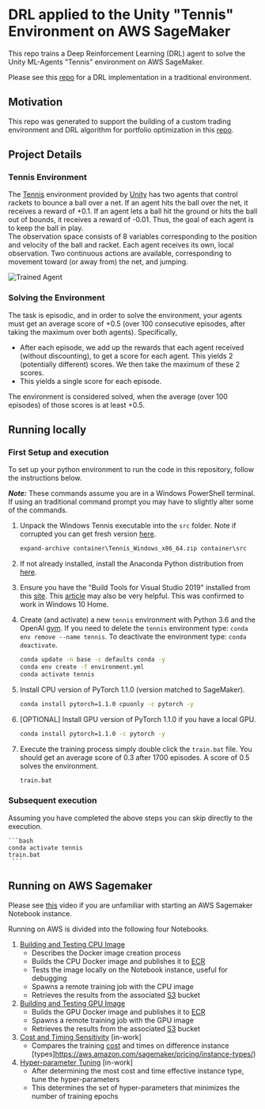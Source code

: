 # DRL applied to the Unity "Tennis" Environment on AWS SageMaker
This repo trains a Deep Reinforcement Learning (DRL) agent to solve the Unity ML-Agents "Tennis" environment on AWS SageMaker.   

Please see this [repo](https://github.com/daniel-fudge/reinforcement-learning-tennis) for a DRL implementation in a traditional environment.   

## Motivation
This repo was generated to support the building of a custom trading environment and DRL algorithm for portfolio optimization in this [repo](https://github.com/daniel-fudge/DRL-Portfolio-Optimization-Custom).

## Project Details
### Tennis Environment
The [Tennis](https://github.com/Unity-Technologies/ml-agents/blob/master/docs/Learning-Environment-Examples.md#tennis) 
environment provided by [Unity](https://unity3d.com/machine-learning/) has two agents that control rackets to bounce a 
ball over a net. If an agent hits the ball over the net, it receives a reward of +0.1. If an agent lets a ball hit the 
ground or hits the ball out of bounds, it receives a reward of -0.01. Thus, the goal of each agent is to keep the ball 
in play.   
The observation space consists of 8 variables corresponding to the position and velocity of the ball and racket. Each 
agent receives its own, local observation. Two continuous actions are available, corresponding to movement toward 
(or away from) the net, and jumping.  

![Trained Agent](https://user-images.githubusercontent.com/10624937/42135623-e770e354-7d12-11e8-998d-29fc74429ca2.gif)

### Solving the Environment
The task is episodic, and in order to solve the environment, your agents must get an average score of +0.5 
(over 100 consecutive episodes, after taking the maximum over both agents). Specifically,

- After each episode, we add up the rewards that each agent received (without discounting), to get a score for each 
agent. This yields 2 (potentially different) scores. We then take the maximum of these 2 scores.
- This yields a single score for each episode.  

The environment is considered solved, when the average (over 100 episodes) of those scores is at least +0.5.

## Running locally
### First Setup and execution
To set up your python environment to run the code in this repository, follow the instructions below. 

**_Note:_** These commands assume you are in a Windows PowerShell terminal.  If using an traditional command prompt you 
may have to slightly alter some of the commands. 
1. Unpack the Windows Tennis executable into the `src` folder.  Note if corrupted you can get fresh version [here](https://github.com/udacity/deep-reinforcement-learning/tree/master/p3_collab-compet).

   ```cmd
   expand-archive container\Tennis_Windows_x86_64.zip container\src
   ```

1. If not already installed, install the Anaconda Python distribution from [here](https://www.anaconda.com/distribution/). 

1. Ensure you have the "Build Tools for Visual Studio 2019" installed from this 
[site](https://visualstudio.microsoft.com/downloads/). This [article](https://towardsdatascience.com/how-to-install-openai-gym-in-a-windows-environment-338969e24d30) 
may also be very helpful.  This was confirmed to work in Windows 10 Home.  

1. Create (and activate) a new `tennis` environment with Python 3.6 and the OpenAI [gym](https://github.com/openai/gym).
If you need to delete the `tennis` environment type:  `conda env remove --name tennis`.  To deactivate the environment 
type: `conda deactivate`.

    ```bash
    conda update -n base -c defaults conda -y
    conda env create -f environment.yml
    conda activate tennis
    ```

1. Install CPU version of PyTorch 1.1.0 (version matched to SageMaker). 

    ```bash
   conda install pytorch=1.1.0 cpuonly -c pytorch -y
    ```

1. [OPTIONAL] Install GPU version of PyTorch 1.1.0 if you have a local GPU.

    ```bash
   conda install pytorch=1.1.0 -c pytorch -y
    ```

1. Execute the training process simply double click the `train.bat` file.  You should get an average score of 0.3 after 
1700 episodes.  A score of 0.5 solves the environment.

    ```bash
   train.bat
    ```
### Subsequent execution
Assuming you have completed the above steps you can skip directly to the execution.

    ```bash
    conda activate tennis
    train.bat
     ```
## Running on AWS Sagemaker
Please see [this](https://youtu.be/w2r8ffcBVSo) video if you are unfamiliar with starting an AWS Sagemaker Notebook 
instance. 

Running on AWS is divided into the following four Notebooks.
1. [Building and Testing CPU Image](build-cpu.ipynb)   
    - Describes the Docker image creation process
    - Builds the CPU Docker image and publishes it to [ECR](https://aws.amazon.com/ecr/)
    - Tests the image locally on the Notebook instance, useful for debugging
    - Spawns a remote training job with the CPU image
    - Retrieves the results from the associated [S3](https://aws.amazon.com/s3/) bucket 
1. [Building and Testing GPU Image](build-gpu.ipynb)
    - Builds the GPU Docker image and publishes it to [ECR](https://aws.amazon.com/ecr/)
    - Spawns a remote training job with the GPU image
    - Retrieves the results from the associated [S3](https://aws.amazon.com/s3/) bucket 
1. [Cost and Timing Sensitivity](sensitivity.ipynb) [in-work]
    - Compares the training [cost](https://aws.amazon.com/sagemaker/pricing/) and times on difference instance [types]https://aws.amazon.com/sagemaker/pricing/instance-types/)
1. [Hyper-parameter Tuning](tuning.ipynb) [in-work]
    - After determining the most cost and time effective instance type, tune the hyper-parameters
    - This determines the set of hyper-parameters that minimizes the number of training epochs
